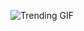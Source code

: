 ![Trending GIF](https://media3.giphy.com/media/v1.Y2lkPThiYjIxNzcycWcxOTBjbm53N292Y2Q2ZmtzMG8yZDNiYmdidjBvbnAwZTAzb201YyZlcD12MV9naWZzX3NlYXJjaCZjdD1n/fryY00CO4xCz4uJuDQ/giphy.gif)
